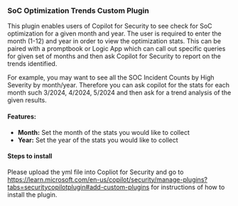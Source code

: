 ### SoC Optimization Trends Custom Plugin

This plugin enables users of Copilot for Security to see check for SoC optimization for a given month and year. The user is required to enter the month (1-12) and year in order to view the optimization stats. This can be paired with a promptbook or Logic App which can call out specific queries for given set of months and then ask Copilot for Security to report on the trends identified.

For example, you may want to see all the SOC Incident Counts by High Severity by month/year. Therefore you can ask copilot for the stats for each month such 3/2024, 4/2024, 5/2024 and then ask for a trend analysis of the given results.

#### Features:

- **Month:** Set the month of the stats you would like to collect
- **Year:** Set the year of the stats you would like to collect

#### Steps to install

Please upload the yml file into Copliot for Security and go to https://learn.microsoft.com/en-us/copilot/security/manage-plugins?tabs=securitycopilotplugin#add-custom-plugins for instructions of how to install the plugin.

